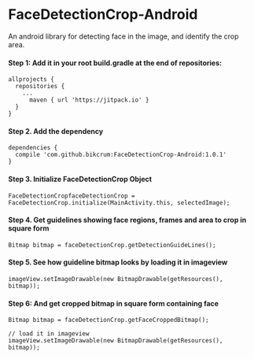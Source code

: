 # FaceDetectionCrop-Android
An android library for detecting face in the image, and identify the crop area.

#### Step 1: Add it in your root build.gradle at the end of repositories:
```
allprojects {
  repositories {
    ...
	  maven { url 'https://jitpack.io' }
  }
}
```
  
#### Step 2. Add the dependency
```
dependencies {
  compile 'com.github.bikcrum:FaceDetectionCrop-Android:1.0.1'
}
```

#### Step 3. Initialize FaceDetectionCrop Object
```
FaceDetectionCropfaceDetectionCrop = FaceDetectionCrop.initialize(MainActivity.this, selectedImage);
```

#### Step 4. Get guidelines showing face regions, frames and area to crop in square form
```
Bitmap bitmap = faceDetectionCrop.getDetectionGuideLines();
```

#### Step 5. See how guideline bitmap looks by loading it in imageview
```
imageView.setImageDrawable(new BitmapDrawable(getResources(), bitmap));
```
#### Step 6: And get cropped bitmap in square form containing face
```
Bitmap bitmap = faceDetectionCrop.getFaceCroppedBitmap();

// load it in imageview
imageView.setImageDrawable(new BitmapDrawable(getResources(), bitmap));
```


